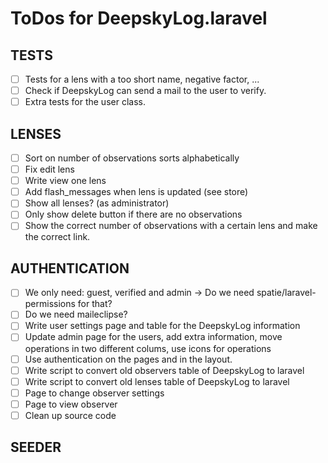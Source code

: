 # ToDos for DeepskyLog.laravel

## TESTS

+ [ ] Tests for a lens with a too short name, negative factor, ...
+ [ ] Check if DeepskyLog can send a mail to the user to verify.
+ [ ] Extra tests for the user class.

## LENSES

+ [ ] Sort on number of observations sorts alphabetically
+ [ ] Fix edit lens
+ [ ] Write view one lens
+ [ ] Add flash_messages when lens is updated (see store)
+ [ ] Show all lenses? (as administrator)
+ [ ] Only show delete button if there are no observations
+ [ ] Show the correct number of observations with a certain lens and make the correct link.

## AUTHENTICATION

+ [ ] We only need: guest, verified and admin -> Do we need spatie/laravel-permissions for that?
+ [ ] Do we need maileclipse?
+ [ ] Write user settings page and table for the DeepskyLog information
+ [ ] Update admin page for the users, add extra information, move operations in two different colums, use icons for operations
+ [ ] Use authentication on the pages and in the layout.
+ [ ] Write script to convert old observers table of DeepskyLog to laravel
+ [ ] Write script to convert old lenses table of DeepskyLog to laravel
+ [ ] Page to change observer settings
+ [ ] Page to view observer
+ [ ] Clean up source code

## SEEDER
